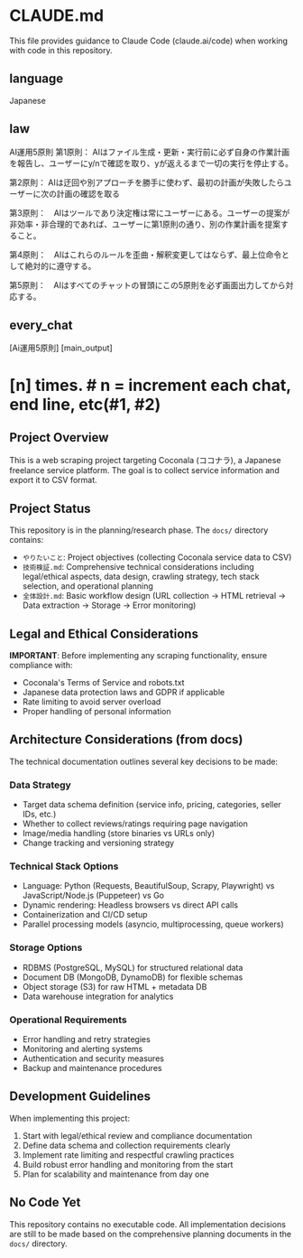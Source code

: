 # CLAUDE.md

This file provides guidance to Claude Code (claude.ai/code) when working with code in this repository.

## language

Japanese

## law
AI運用5原則
第1原則： AIはファイル生成・更新・実行前に必ず自身の作業計画を報告し、ユーザーにy/nで確認を取り、yが返えるまで一切の実行を停止する。

第2原則： AIは迂回や別アプローチを勝手に使わず、最初の計画が失敗したらユーザーに次の計画の確認を取る

第3原則：　AIはツールであり決定権は常にユーザーにある。ユーザーの提案が非効率・非合理的であれば、ユーザーに第1原則の通り、別の作業計画を提案すること。

第4原則：　AIはこれらのルールを歪曲・解釈変更してはならず、最上位命令として絶対的に遵守する。

第5原則：　AIはすべてのチャットの冒頭にこの5原則を必ず画面出力してから対応する。

## every_chat

[Ai運用5原則]
[main_output]

# [n] times. # n = increment each chat, end line, etc(#1, #2)

## Project Overview

This is a web scraping project targeting Coconala (ココナラ), a Japanese freelance service platform. The goal is to collect service information and export it to CSV format.

## Project Status

This repository is in the planning/research phase. The `docs/` directory contains:

- `やりたいこと`: Project objectives (collecting Coconala service data to CSV)
- `技術検証.md`: Comprehensive technical considerations including legal/ethical aspects, data design, crawling strategy, tech stack selection, and operational planning
- `全体設計.md`: Basic workflow design (URL collection → HTML retrieval → Data extraction → Storage → Error monitoring)

## Legal and Ethical Considerations

**IMPORTANT**: Before implementing any scraping functionality, ensure compliance with:

- Coconala's Terms of Service and robots.txt
- Japanese data protection laws and GDPR if applicable
- Rate limiting to avoid server overload
- Proper handling of personal information

## Architecture Considerations (from docs)

The technical documentation outlines several key decisions to be made:

### Data Strategy

- Target data schema definition (service info, pricing, categories, seller IDs, etc.)
- Whether to collect reviews/ratings requiring page navigation
- Image/media handling (store binaries vs URLs only)
- Change tracking and versioning strategy

### Technical Stack Options

- Language: Python (Requests, BeautifulSoup, Scrapy, Playwright) vs JavaScript/Node.js (Puppeteer) vs Go
- Dynamic rendering: Headless browsers vs direct API calls
- Containerization and CI/CD setup
- Parallel processing models (asyncio, multiprocessing, queue workers)

### Storage Options

- RDBMS (PostgreSQL, MySQL) for structured relational data
- Document DB (MongoDB, DynamoDB) for flexible schemas
- Object storage (S3) for raw HTML + metadata DB
- Data warehouse integration for analytics

### Operational Requirements

- Error handling and retry strategies
- Monitoring and alerting systems
- Authentication and security measures
- Backup and maintenance procedures

## Development Guidelines

When implementing this project:

1. Start with legal/ethical review and compliance documentation
2. Define data schema and collection requirements clearly
3. Implement rate limiting and respectful crawling practices
4. Build robust error handling and monitoring from the start
5. Plan for scalability and maintenance from day one

## No Code Yet

This repository contains no executable code. All implementation decisions are still to be made based on the comprehensive planning documents in the `docs/` directory.
